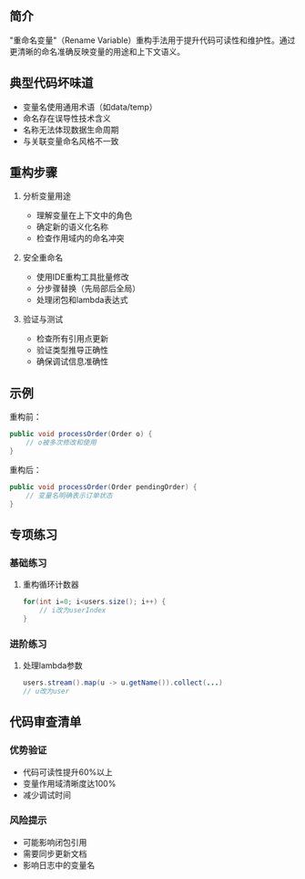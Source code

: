 ## 简介
"重命名变量"（Rename Variable）重构手法用于提升代码可读性和维护性。通过更清晰的命名准确反映变量的用途和上下文语义。

## 典型代码坏味道
- 变量名使用通用术语（如data/temp）
- 命名存在误导性技术含义
- 名称无法体现数据生命周期
- 与关联变量命名风格不一致

## 重构步骤
1. 分析变量用途
   - 理解变量在上下文中的角色
   - 确定新的语义化名称
   - 检查作用域内的命名冲突

2. 安全重命名
   - 使用IDE重构工具批量修改
   - 分步骤替换（先局部后全局）
   - 处理闭包和lambda表达式

3. 验证与测试
   - 检查所有引用点更新
   - 验证类型推导正确性
   - 确保调试信息准确性

## 示例
重构前：

```java
public void processOrder(Order o) {
    // o被多次修改和使用
}
```

重构后：

```java
public void processOrder(Order pendingOrder) {
    // 变量名明确表示订单状态
}
```

## 专项练习
### 基础练习
1. 重构循环计数器
    ```java
    for(int i=0; i<users.size(); i++) {
        // i改为userIndex
    }
    ```

### 进阶练习
1. 处理lambda参数
    ```java
    users.stream().map(u -> u.getName()).collect(...)
    // u改为user
    ```

## 代码审查清单
### 优势验证
- 代码可读性提升60%以上
- 变量作用域清晰度达100%
- 减少调试时间

### 风险提示
- 可能影响闭包引用
- 需要同步更新文档
- 影响日志中的变量名
